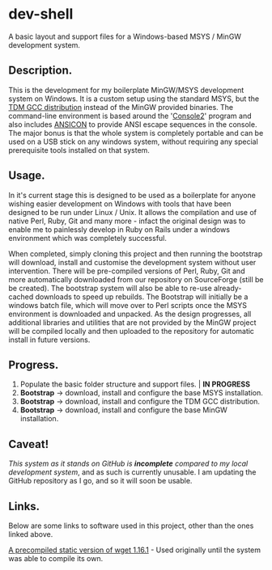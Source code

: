 # dev-shell
A basic layout and support files for a Windows-based MSYS / MinGW development system.

## Description.
This is the development for my boilerplate MinGW/MSYS development system on Windows. It is a custom setup using the standard MSYS, but the [TDM GCC distribution](http://tdm-gcc.tdragon.net/) instead of the MinGW provided binaries.
The command-line environment is based around the '[Console2](http://sourceforge.net/projects/console/)' program and also includes [ANSICON](https://github.com/adoxa/ansicon) to provide ANSI escape sequences in the console. 
The major bonus is that the whole system is completely portable and can be used on a USB stick on any windows system, without requiring any special prerequisite tools installed on that system.

## Usage.
In it's current stage this is designed to be used as a boilerplate for anyone wishing easier development on Windows with tools that have been designed to be run under Linux / Unix. 
It allows the compilation and use of native Perl, Ruby, Git and many more - infact the original design was to enable me to painlessly develop in Ruby on Rails under a windows environment which was completely successful. 

When completed, simply cloning this project and then running the bootstrap will download, install and customise the development system without user intervention.
There will be pre-compiled versions of Perl, Ruby, Git and more automatically downloaded from our repository on SourceForge (still be be created). The bootstrap system will also be able to re-use already-cached downloads to speed up rebuilds.
The Bootstrap will initially be a windows batch file, which will move over to Perl scripts once the MSYS environment is downloaded and unpacked.
As the design progresses, all additional libraries and utilities that are not provided by the MinGW project will be compiled locally and then uploaded to the repository for automatic install in future versions.

## Progress.
1. Populate the basic folder structure and support files. | __IN PROGRESS__
2. __Bootstrap__ -> download, install and configure the base MSYS installation.
3. __Bootstrap__ -> download, install and configure the TDM GCC distribution.
4. __Bootstrap__ -> download, install and configure the base MinGW installation.

## Caveat!
*This system as it stands on GitHub is __incomplete__ compared to my local development system*, and as such is currently unusable. 
I am updating the GitHub repository as I go, and so it will soon be usable.

## Links.
Below are some links to software used in this project, other than the ones linked above.

[A precompiled static version of wget 1.16.1](https://eternallybored.org/misc/wget/) - Used originally until the system was able to compile its own.